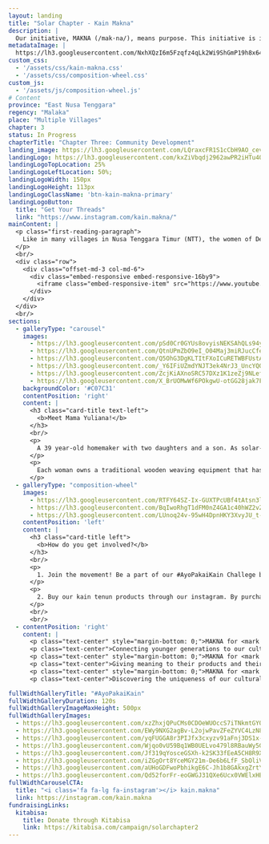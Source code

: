 ```yaml
---
layout: landing
title: "Solar Chapter - Kain Makna"
description: |
  Our initiative, MAKNA (/mak·na/), means purpose. This initiative is inspired by the Umutnana's women tenun community. Consisting of 20 village women, their work is to weave and produce tenun products. They used to have a ‘tenun-house’ that was rebuilt to become a health clinic (Puskesmas) due to not able to sell their products to a market or a distributor. These products are only available to sell whenever visitors come from the neighboring city of Kupang or given as gifts to government officials.
metadataImage: |
  https://lh3.googleusercontent.com/NxhXQzI6m5Fzqfz4qLk2Wi9ShGmP19h8x64PcwhnqUg2y7Us4gEuAHzdrhfbqEcTZ0Xsqw6e3o0EuemdaCb8DJzFSHNEXSsoo9WERlgbNfzWnmBCGTQ4ZV1m_-cwzTG-PdTQN8f7-SOk6o6Xn891fCE85aXAAztijSL60qHoPI8CJSiwJTKpkdfS6DABDdHsd38jteR6AjoFa998C0O0OV1YjGrw2ATHNHhMZYiFU5TMtCGlKCwx5Oijf5WM1OB0WNKQ-YTNY719EUikXUfRMjDrVJxpn0CHX7fcMGleDFr7ZbtOv4i5fJdgenKHaYwTzMtBej0u9tW-7KwIdUkCII0o7CRUPK3L59GGFLJoGR_fHKobfBouVaHOgfUPRbLqBHGnNbhUlIOdMfts0ctT6SsLFIgTTjrPPploZNtDTg2xL9YYEKNXDPlx5WIwgXNftfTBdnX0LWUeVkv56y6_5Onpe0r7jDwNXHXBu948kIEkEs1cmlOTt6BUWH98fuinuf1oV-07kzx__NH3gaCHYz7QgUhU3Rb6UTsa4x7032pv9034eSWUxJgZw1izIma5z2ycGaCZiY5vLpnXpUx_ZE1AR5vvorZkpPy9VSMNG5AsSC3mnFKv7rZ4uyVGl7wOpB3ypGVX_74zHhLxtIaO3wjkMyo4ZJTtzhhOpRkaQj3yF2jKHxcQPZiATdMUx7E4-W3kTx8_yq7g71A0wUt1XanRpSSi1Lko1FKPeP02bSR9l-zpP-JR0bk=w1500-h1001-no
custom_css:
  - '/assets/css/kain-makna.css'
  - '/assets/css/composition-wheel.css'
custom_js:
  - '/assets/js/composition-wheel.js'
# Content
province: "East Nusa Tenggara"
regency: "Malaka"
place: "Multiple Villages"
chapter: 3
status: In Progress
chapterTitle: "Chapter Three: Community Development"
landing_image: https://lh3.googleusercontent.com/LQraxcFR1S1cCbH9AO_cevaTlDop9a2OiAaqrfZLYo4EeAPLXohWtsMfD9yjKOFJM3KAlrASEQ4Upv1ECYWDoa3ML8Ipeheh89YQtUU6ePTcGd1-k2dk4lr7mmkr6Y_gM_GSWWREiMtufKmSX92kTfgFnw4i_4qjV__xSnYaIAhTSyVeqA6D9M_dlXO2s9JG5n7tsd5VVCUT26npIovJrONuLIHtTTpXR1QOFbtsyZnF7j-lJm-J2Kpd84OQ8XO07bl7LneVE3aM8ehUh5o9zjRLdk0X7eFBzMwKe11r5ddyBa_fjeLWjXqP1h-1XCViivZZ7JRTxsp9auwvnIz1nShf48R5TkTrB7wVS9yvYSPGTlsEdRDcHsRrU6y25CEEyElkj8J33OpSYLfKLyx8tq5OfI2RBykkKHz58fPkO3NdpRXUAfeTXrAPoil40zB_os6IVQ4T5EMXOtucj4PdbQ-4huCMMtme8TVf2Q4GK1bGQ6BJsQqc-eqAwg4sangR08RWdRJp0gDb8L5zRvuaHe_54IjNLanfIaee2xbQehxM-ERLIEj2NKOEXSUO3JQbQKQj1iGTl-aegiduTBF74AySNqguJg3iAB7-Ld-hQv2IGZamx0BfCLvhZXV1uZY3mN3aO1LVYqdIM6JU7alE7nkJQYG49i9lkBkL-nakqglEkqS_HlS2V9Y9SqIXwTiQAlzQ6YeFCVbZJ1dHdwsD330Z7gMsNJCy2-kpVgbe2eolmQ-k5E2-zbQ=w3024-h2018-no
landingLogo: https://lh3.googleusercontent.com/kxZiVbqdj2962awPR2iHTu4OBipluSrccXGK_odDw9npSVZ6NyOckKa4vxvyV7FRV9PKmoJU37bDsGW0DO2Lj5nPHDFR0ZpTKAoUVRncDmXlOR_-1PBOcORzcSWj-DhKjNrDCVRH7I692ofaHOfxCCzj9KkaSFC3qoKZWlkxQIU3hx_H_64HkMI_ua2Ud9gt1i6-D9ZLkDbpgN373kih_Osk-s16JDDHW5Ec2YK9SfneJeIrAcz4mwwwOR02DoM4Hb5Vl7YokcU93UPP7xtTdB5XgNXTwcs1yFX9CIfihE0D_vYOEYCbDluiS6n1UoBTUGpvgKSmnljV7I7HrvvpRTjCZ9IgPvPvOHfhrcMsw3inVRaOtpCyyaFKZOTET8Dpq9rTT8Kwh8lXQjyMDhr6AIdRhBBB6Jj73BssNwyfxwoZy2II_zHkA3J6rdt5ObeX3ePirk1qTmA5vG4xRRINt2Ah-aeKWmolkKliUdBtSKcGNw9zesM2gIWJxzvMT6s24Nv-sWDsk_lfc6ehqdpgo8BBi6XNMdRMcK8FpfB5Qm-XS6LEo_KyPzMa_0iZ1zsPyfg_Z__4IotaL6T1QEHxktBo2O_bw_UMPYU_vO31ZfIiaTnMqiP4pzARaG-bloxKmf8d5CvgKRtzNASqOOaD864-0vWb6F8X90j2umCwLBTsuUom-v-UUT8RHURwCzkSp2f228nd101MQr5wKJsSY857Ug9kazap051YN-0-AHY8Z0K3RebloV8=w304-h228-no
landingLogoTopLocation: 25%
landingLogoLeftLocation: 50%;
landingLogoWidth: 150px
landingLogoHeight: 113px
landingLogoClassName: 'btn-kain-makna-primary'
landingLogoButton:
  title: "Get Your Threads"
  link: "https://www.instagram.com/kain.makna/"
mainContent: |
  <p class="first-reading-paragraph">
    Like in many villages in Nusa Tenggara Timur (NTT), the women of Desa Umutnana regularly weaves kain tenun daily. However, while some tenun communities on the island are able to access the market due to their proximity to the capital of NTT, the Umutnana Tenun Community is not. This has caused the tradition of weaving to slowly fade in younger girls, which is a concern for the village's women figures. Our initiative, Kain Makna, helps the women of Desa Umutnana rediscover their purpose in weaving by selling their handmade kain tenun. The tenun community consists of more than 40 women from Umutnana and its sister village, As Manulea. 
  </p>
  <br/>
  <div class="row">
    <div class="offset-md-3 col-md-6">
      <div class="embed-responsive embed-responsive-16by9">
        <iframe class="embed-responsive-item" src="https://www.youtube.com/embed/maJCwtWU4Ek" frameborder="0" allow="accelerometer; autoplay; encrypted-media; gyroscope; picture-in-picture" allowfullscreen></iframe>
      </div>
    </div>
  </div>
  <br/>
sections:
  - galleryType: "carousel"
    images:
      - https://lh3.googleusercontent.com/pSd0Cr0GYUs8ovyisNEKSAhQLs94y0JRSOhpdgfO8aTlWeHzi-DG-CAO7w4beeItef23AqQtgLKc999ovihOpGtpMuDBSYIb2JVNTRFOq7WykYT4IEZaSBohaTcmEZ_eyFjd9IYhjwzk1A_i5LqyTU6lKA9g7BWLii0v0gXN2Ud8aFWzSqoyrW_XZ1rD7UolGUSrZPvxbBSPx6QnlUc0Go_D6oYfEHH9694jNAxMpAYr8H94Qpapap92hQQfwiVYzUSQs6d1vCWUyru_YeZvvsyMb5jcmOMzp6OLzJ88ZoKZKv9vTc6OwIgQaHQuk95qSeR58DyOifvuyUi8BbEerrx7onmfG73b9H2dOFFMHvkaRKYgNrdx4_thXFruIJAXwuIa16EAi0ud0kxaef-j5vVDqREixuoacG3bGTYwW1CEJEA0qHDTuxvVlRd8_MF3vMy7qY1_ELqx8-FUudyh167qcP5nX_1Wso0oNqUb3BdwPH3CGK1PWAahA6XJ_Qc5HXRBPpt5ezJs60-tq06qI95dBC8jca01AU7RKn5tVGeBqNb9BS5JmqemVwHpEgtbBUEdbckgSwqo2fiViPr4O4jGVOPObEFZm4yFrinbh20i4xtXNk_IuSCICvaEZC-clrxhZn2WuGqEKR1gku7bCRriajHmvIuzzxLMf_RhsLSbGuZQAA4ODKfhO21MgiLN3-rkW0ZF8ZtStbfkKOSM8hNVgGC7AQuqqJ8Eyd7n3cXVOX_WGgYaUA=w1642-h1095-no
      - https://lh3.googleusercontent.com/QtnUPmZbO9eI_O04Maj3miRJucCfeIg9oUwKM0Vd1AtI28jCwJFBtdRKCwW0f8GrRanOZzkii0xh1rCaLlkbG3O3o2lqcc4hIdMPFwgIC6jG-01LOgoPuqjkBKz7X6RNPNNO1N5hkgnmloiVsKkvHulOvPeRtWYpLco75bn8-l4K8fu7E3J-mA502-R_7Acs7WMlGKExsnpmt-fm-h-gK78xkUR-sfroPYISXWDj5aB-MPMQ6ORl00ZWIhy6dBrHNyvf_yHLCvIYn4uZ5mpJRMLf7B5-wXtiaJKAm24vpspN2x5NF6Cd7MsBngtFUaq2dNGIhOk5vKbxC1_VzW0tJMl62Vnh6Y0G1wqVN3FUA8mLBux4cUBQ3ZMxT7gSp1UG4GobbKTTquYjwHStbXdJdOjnR1wZJCA-O0MtJVyikzS289XcdslbtAKyZYh3nGA3T40kuQkCbKU4r0Cri2Z_pxEZSnuaG17lXgb92N-wpiU812-HWiUCc8OvuNj8pS0veX5fB5MkiM5ZMGY9TYTHohrg_w3k3E8C0oJJN_rd-MbX-kKBtcdT9BExqfx13Hsk1lT7AT5UD6W-RKDgotT186mpTGjrRxYFSm2-n1BwQDUpjGDLNLMBe5OF5pMPUGz5XYra8gGn0hHf0puoyfi4Jdx01mDJXn7DiwOEH-25Vid8G94X3cKdTKZMF5eBYbUb1cNlvflgm-6qzGWX0XAu8tu41czy40OhoNrgTrWlA-tKHtctb1LllRI=w3026-h2018-no
      - https://lh3.googleusercontent.com/Q5OhG3DgKLTItFXoICuRETWBFUstA_LF6JjuHDHP96dyWPI4QF2_WxvxLbS26mmQbp6oRmwYCKMHPlImIrru0Tn1vvIIarApmY5LY0k1mx3B_iNqJ0VHK0iVOQgd00chDDUeRzPcon5che04FIa6ZYBMC0t1rmHabw1tagph8SWcbRj5k919LbsbCzqcgAZcuH8PAWGc9HYx5QaIj5zVBm7L0aSpvk1D1Voh4U0v51VxDPHt4b__qu3V_Is96jt3bSLyxgWl3VGKtTdd9Dhg9Fu-0ui4w1Tsb9R3mNog1x8kr4K0rfljYkNTruog1VfJI3TiTUez5JT4QHZXh29wMu6ZCJgZgXty4Hz0UBIX8gvIo-7afmKJ5xady3aDQa-hCXM_4xmSBBNcZWjbkvW2JkGXPwTG6_ptPvBIvLZzkudlM-M3sqIgvB-VIyIJ9QU9YWF35e4AB3Z7DhBGzPSC34I8U6LAp7Zh2MXbrPgYnfL_eBDt-O_AN6Hi784KrblE0_dxMnYpe1e4Ptc_B2YxGvX0oYfVddsK4p_7vTMb9_ql04Bo7cQhnGcFkxbtNAjYiQgme9EaKCnZyLmYCmGGKw93qCnBvjpDU2QI26iuQWZBZfgBfrKkj9btSqUruggINsYYIYs3_TL8pphCLOzW8gljAXDcVkor0FOEO8T3JbfR5ugahXN-gexZgaoVMO-XUiqUN1VP3MX0Mgg1bytgb4_fu1H2SDKZy2fRZkiaKv4AR_KP6SY_Ng=w1642-h1095-no
      - https://lh3.googleusercontent.com/_Y6IFiUZmdYNJT3ek4NrJ3_UncYQO-KalR0GTX-jnycTtLBm8gmpJGN2KX9AuYiOgA-P5QXIDCrxfPcKPqDoyAmZBT-3idIIzX_o0ccbwrVdJOKiUP2xKHR8eht4z7ccFS9THvtU0hKytu_IqHqGOMufTrraizI6Ctie6d4_1axarrtcmKdkwSWIi7cD9rsRLGnCxKUHyVvZxSyhAiFrkwJDpLjnNRSIAFAlXGUCc8OFFPhc1QLD89GuqIpEj0vDR7-rPQ7b-MQVUk50bJWGgMh7rrt9Gm8Llqkz7BiMe5YmMbpoxcdnIDPoN-kDAl3nlVUxBwRDc04-8UcO6470uyEfbwIPdlZipGo-1eVQ7QZlGKRumR8dz-O83-gDpJRhIZsBUxZLnLTnNYEV6upEuXd4-kLsRopCWGhc0iR9uwwnaWFMykWqwU7dpQwsEv_K-rhyUliloZWPlMycGGKtwQHvkM03_Sw5EGk-cxoujAmD9IOXkyQqTm6rRVyi10kDo55HaS4NSZLEUG9wRIZboYxoiTUZdD4j5zpxC59QMCZBWP25xzi2zoLgskO4xXzOH2TjibQ14c4BvhuAVGHLmy-BOtd6J4b1O2NR7QrYy3kl7yB6iAgx8Ua6Vcq-ZPci7PiEEm5Z9gZcpJHzEEZYC47KgWGiNugBK34gLGOsuvLaKhr54cPIiByGsaUMN-7qUp4d2CC5zB705L9sOukZxfH-BYQNvHMs66eurS9bW_SHubPzsFALIg=w1500-h1001-no
      - https://lh3.googleusercontent.com/ZcjKiAXnoSRC57DXz1K1zeZj9NLefBtZMiRlA5nwcnflpzZ88MY3fF7haqqUdgYtCpm2n3kp3Z5r_IYRT2xxq-snL3UrtfPArg7sKl4OXN1aHnXPzO2O4lC0pHzM_UDYmzu_T2di97eL3dykbAcaR1enAXQfodwv69iBd0bkisLB6ilAVizpa5XUKdxaGd7oqCFPw0bREGfuak2lC3a1NC8FWJ5UafGTBXjGx9GCCp9WCFaK9g-T0ynIdrojnXMktXDPdBUlOfJqdMhv2wZkeRVeEdgYD1bJV-A5UJoEA3PEHa-rdEh0R5wQoccmn9r8JMEzll2NKx2EpleiIxrTbifoRydnZ1eptxPLlwZJiUT7tRHuj8nCTbde2GGZCMDq_BKiYb_XP5aucF3EgVzHskr-XsbprqqXby0Yqp60M2RucE53GOZo8PK8LJWq0tT2_pIntn66w_nSp7wcs_7aznQSGYTk919bL4oeERJ7HHdY9WbQZqVnAYRVSnmWAebtjKATcXIUkzUei-WZ0h_fPnB5O5FnM1h1kC6cyA3yO5TE7a1j1uguxHK-2r1Tkk6fLWakWFenI-s6qGRGzGWmUNpBKAcgFzkGvohkOx9bUJRr-YG5TGOkHd8grGJx2a5gD1_XITlLBoT1I5jyL3BLJV8ejRs0YoepNnFteRTRSrVffz1Vv5rL2P4NfgCvAhJImbgNypAFNMbrXTJgHOmqbxgIJAlgicP0S_EddctsxoemSFakU8aLOw=w1500-h1001-no
      - https://lh3.googleusercontent.com/X_BrUOMwWf6POkgwU-otGG28jak7FyeLHmy1NfmWEMm66jDAdxw_9TnhIEpz7odOpA5N_XTOVO-XDsY9txdCJacmV2JfYD6UniRb2DJbeeZuN5u9k1l8k3eur3KYAhz3iwTQXQA6nGgyBo_3Hb1uIp5wWdSlf4gaacZwxZPy1XZW7AZlLCQHmEcYCTUXEmFcbxi_c6NOvcGhlOfb4v1WuHBj6PgeC8Lj8_ypy5-jajP57svjmHKCCbn0SdFJw2VjkGu4qxP3DDIvF2-kSX490fbIDmcNsJmYMDtX9FCLReeF1M1EZg7lqqooKTZEh5Qxou23mSmKx2KR6s8YDdNNkNnaXPj-JVdvp1s-r_YKe98w0cDs6Qx0ecUOwJ67llLhOpmBfAaUAg6wCnUAy3fr90Aadx3fuM3oTDcaFxhSFH2p35tq5gH5GyoBqqJaHz-GLOTFdJh1oTJ7LE49f0xhIq4SJflIKBXmaNBjJE1i678bDKQk3fpZiPPPJQVG0VfTsCHWrMz0qlIQ9jHQ4nhjIlWSyHFaTxdsV7HVAA0YSjoB-4SznXbXk6zmUbTBnaUSHMHiCc9q2O_F5S2RDOaAckIsjEiytoYYvNtf1b4nbrfDa3guB-l5qLxpqq1kPO47Qh3ZvVOrpKjP8hPesa7tPrHSKaPZBK1uQ-n4k4eaggs1gseNuYOV56zESQISUo9e205r63W2UQ1ZItMQ9r64MsQj-8f57FaR6EnMhP6aB_rzJGlDvNU1Vg=w1642-h1095-no
    backgroundColor: '#C07C31'
    contentPosition: 'right'
    content: |
      <h3 class="card-title text-left">
        <b>Meet Mama Yuliana!</b>
      </h3>
      <br/>
      <p>
        A 39 year-old homemaker with two daughters and a son. As solar-powered pumps were installed last year around the village, her daily life routine no longer include an hour long walk up to the nearest reservoir for 4 gallons of water. With her spare time, she weaves kain tenun — traditional artisanal fabric with sharp and intricate details — along with her friends.
      </p>
      <p>
        Each woman owns a traditional wooden weaving equipment that has been passed down from generation to generation and works on one piece of tenun from start to finish. A piece of tenun can take from 1 week up to years to be finished, according to the material, pattern, and size.
      </p>
  - galleryType: "composition-wheel"
    images: 
      - https://lh3.googleusercontent.com/RTFY64SZ-Ix-GUXTPcUBf4tAtsn3lUqKlkkYydwH3_IZ-HOBlGpjFfrH589lxDXwrpyTc6QE2_1jQs42tg4PSGc1jX38_Fz24yf7MI52jvHV38DhK-4xSAIjI5-YzLPGN6afk5e9K32uXJblSXOWy1bu-6S5O2JBXqyOVnent_l-pGAwYiDPsqSXxFUsQiRcyK4Fy87ajAx-UaIrBNQqCEmpebaHsdJvhCOnc1ecLR1dZe-PqPa3zcg9khQwaykO1ws_-gz9WtPZ-3vdWzrs7eQTKfydLdAcYJpSsMpaDIzVwRYVggy-euqb367yzonG8ZjV7EEwyYG8gnue1QJzfcLt9nl_UNgm0dm1N1-cLY3FZMn8Ryi-NvcidATb4SHJ86GcTiXn1rB4Gtbhvv8vAJ3iiE33zB3a7g3cVnGIpp7bDTq7PwuSIQ7HW6pbyk4W0kFmFqUR0hnfsMicegVU6jmRI7Y_hlK57pJbBunfCopGSmD7q5xQ8TjuBTa-Fd4Bgjyobw2PN7sRi05UeM8PrORDeTl5ON1gne3HN09P51qzBcDdeq9Epv9UfyUfAP5LvsUDUXzn2ocmXzcYRP2bZpYMgWj50Ks88NI-T4rAKstUK2-09oTG44xo2rNS2Kx1xMjjDvb5ZlGHMMaIPCS9ayhewepf9ZAtKGux1iC-SjYKMW82UPlMgliKi9X6qZBdZX09c2j9P9fPQxiZ5fnS-ehs5L-s4h1n3tZCEthlUXSSyG6V74l_Ig=w1643-h1095-no      
      - https://lh3.googleusercontent.com/BqIwoRhgT1dFM0nZ4GA1c40hWZ2vZKFGej0WzQQR3vqldZBYSYDpV4MzR6rQwEZlJP286VVENuNJllaMrMR1dhZXJKNSL3ocav2bNch73fuKCScYlBP3jP5Hdgu9IFp8vPrElKnLjSOMty2K0g0iSFnHVmMtdnBpdTnIlu8XAY7B6F30_D_2p1ypTwMdDvcI8X5B-mej6_vJTSrtaoZ8nBHFieuy-Zhtnrcg_YoyuTrDIeHvKGD3LqOIzsHJKAAif33O6dzI9Lzit-E6dYUEM09We59zzwz967tmlatF6PiKIpCAcV9He9dqhMc3ZU-fOnVnzaNosfgdg5ky-z_6ytxpobuHvQmfIrX9RSxxnlsXllX_PEaLc4BdqFAuON6_QwMKUOv0ZPcZOpaWYtQQYZCXxn5M6NY4A5d0-dZ2qQKJMCrgcqvciucjj-HvPoAw3LQyrkWsHLejMEORv41ZN4SYlwxbzRiqDKcVp6hnU0ZmZlM5dr-t2fp7us86CfXDRbwmZMHxMDMgCcazV79RoC2AKK7t8jkbzzRf-oBY4EpZQFQoCt4feKiZQ3_QYG-Hy7Uk5jB5ph01ybaD01uWdmg5_6ndKQVl7jHwkwEKNABWal5bF9rciErY15bUx8dOAk6j_hU2Dj2k8TbuFvLNlgG9CJIFiMs1y37hpRLU3hvAisv0_78iq90eA9xrAliA4t9_82sRRDvauaGDSdR3tRjR59GUsqn1_9tVpm_CbkWsHHdaTRMbQw=w750-h500-no
      - https://lh3.googleusercontent.com/LUnoq24v-95wH4DpnHKY3XvyJU_t-iAUMoebjtVvaqPC3r11k2iWaqD7wncbzzdW-D2LK4YTcTyhd92NjuJen3V-k-qtnpl3j9wHq-_0LCF6VdhBmm7jR2eKcSY0vwh-n4xqzN7QH0vTh8KoYRdbxcSteplmrPDB2vs8MYqkJxwxUv0kqF1oiqGX_iaFfHEa9BuPXOf8epLiqg_C308VNJSJ6YcLuXce556kH3_aThkeICnzZiYpEVE8cG8ciWHkXs_GAtcgq2Mo3d7kOCnjWCwdgYRc0oOpGRuDA9SRqk-l9OCpMSSMcSCBaTa6iUQ8JSW0UvGzebJ_eot0rutE7bpgxkr3lgTpApjb9j-6sSCz5r0cw6FUuonOP-ScP9QyMhWO3SMowjYieoCxxScFUIwQhEIJOjsbj6P1YQSzXOb-WuwkOIc0Dc-SQGg-jfJISnVGzdH4dMQckTyvmaWKIloHu4oba4hI9ep8_a86lIPl55hybMw64_Yzv0OuLI0JzbDJJq8Kx9nauNphe9Znqv_3U0jNRbQyq_-hjd0voWBQq_qyqvLfep-7efbBLLqyjyhFzg-oFr_rlEV9NfxWps0ZfhBaK6X4h6b9bswk65g3Q2TV8mXo1_dcf0w4duj7_V6t4iJKcNTASUWpGFGvA1Xtqq9QlK5gUbrea-LJQMmEiDaicGKHZ8vsPr9ScQPt1-MKLGxqp5mG-OtdZPU7yIaHzFnSP_zqW4Ag_jO0j-6vzlzW4O0srw=w1643-h1095-no
    contentPosition: 'left'
    content: |
      <h3 class="card-title left">
        <b>How do you get involved?</b>
      </h3>
      <br/>
      <p>
        1. Join the movement! Be a part of our #AyoPakaiKain Challege by posting a picture of you wearing tenun or other indonesian products on Instagram to promote the awareness for local indonesian fashion.
      </p>
      <p>
        2. Buy our kain tenun products through our instagram. By purchasing one piece of tenun, you can help cover 3 and a half months of middle school tuition for their kids and help the tenun community in Desa Umutnana.
      </p>
      <br/>
      <br/>
  - contentPosition: 'right'
    content: |
      <p class="text-center" style="margin-bottom: 0;">MAKNA for <mark style="background-color: pink">us</mark></p>
      <p class="text-center">Connecting younger generations to our cultural roots; our values</p>
      <p class="text-center" style="margin-bottom: 0;">MAKNA for <mark style="background-color: rgb(212, 197, 17)">Kelompok Tenun</mark></p>
      <p class="text-center">Giving meaning to their products and their cultural heritage</p>
      <p class="text-center" style="margin-bottom: 0;">MAKNA for <mark style="background-color: aqua">the world</mark</p>
      <p class="text-center">Discovering the uniqueness of our cultural progress</p>

fullWidthGalleryTitle: "#AyoPakaiKain"
fullWidthGalleryDuration: 120s
fullWidthGalleryImageMaxHeight: 500px
fullWidthGalleryImages:
  - https://lh3.googleusercontent.com/xzZhxjQPuCMs0CDOeWUOccS7iTNkmtGYQ3OB9xDorhLHeeiJxr4nX3PR7cvS3P_5lcJnPViT_iuuht7gZ_kNTP_9CV37MaZxr2JyiV1wzFSo6RjNl_OYjLSop0dM9qbuYkQCFp4AEIwGr2nlmlJiGtCOaBAaiuytYhVQT0m6FMQozDegpaxPuOnc5IQ15HhJVhP7x6NW24kc4YPPA3O7i8JmXcA9jBRnx02fLHV8FQC4LEgze48WBjtkZ6hEtjy2Bu7uM8YsOmukTGOlyp_pfTQ03qd0O0ccfVGNmO1W-y86k_5CPrOw20QU-w6VXVThaiuWjUqeW83JZ8mpU3tviJ33LyIKsAet2y_SvxWxjHpnSUTdhJeDNq4Z_i58gBff6TlDgtkLzGDsz9uI_5hJHEsO-S-1YWy0-L_q1Npi4LDeWMvLPTD0IpSj56y4JGcL79ek4srR_XviYCSxGUK5VBmwMtoTQAOJ0Jo1NxLHZW5Ns-laZQhZ08u5EOeHt0MEJTfddHL-tifs3tLX_Sw8xOhEmdtw6wO0vvs6X3uHqhJivBiYktYcctrTy0sm8BCLy9a9M-4qa0YVM7TUQ9G9EAydk-tMw8Ys2FLOA9xoTAJ4cm-shvuJOJzzcUjN5do2gCZPwPoBsO_qK_6e9NdINwhUtz790wQ0Z7N24fl_xn1yq5zSa3OW05XzEDwKIz2I17daZbzwwNDhXVojJCfc6h074QHepyuOXpSkyyoXVzDi0V_up-BSw54=w1136-h2018-no
  - https://lh3.googleusercontent.com/EWy9NXG2agBv-L2ojwPavZFeZYVC4LzN8AiHVUyXsXgfyXqGur3nYMIHtw_cZOER8ciRKXYhCFlI_vzQnnNksaCf75n_5IKJgvbJDMj38mHSTMmIys5cnrKRU97A6l-3-e_rsW6ZcFoNpMLyuNpHnG8U74h0QDqOmXmuokY1388I73irX_0nu9iNyl_sPrXqZCut6HFsZtB83QLZoTEu5bj2XgM6im-24qfjTzG90J0BnuD9y_MVelWPYjjaiO3A3EGkPJWAsxuZpWMeCFkJvWMBnaMyLQIG4qHaJNkuwDcOYFl0h1dD5ERG91F7WhkghnpQBWyXT5dmuNhke_m66c2dOfePeMenPV9C02FgNjgUf_hw26zXAGvPNr2ly62H9u-gW_qPlXhGjtAC1IKX5Fnk0CD0nlaalxDVZ5Pc9wo7UP4PndLg5KEjhtuwB2MeYqf__HBsr3IxlS7w_H-TssAaYkSZZ7mDGCzKqbMWAbc7gI8Hn1wDU9eJcYV8YeNw1HH9f_HsQkoT5HIGeO4MSuHsLkD-8lzctwqGrEGhNVSXVU4f--3-vnfln0i6s7WzMMFvNeTV_lvAnB3rG_X5tpvybC5Tf53iQyLhMld9NIzes0zk_9XKl2QH1bGTkYKZy8JQjRbPLx2gnmV9WgGxLD1Tr6xjCln67XIXbgrIHUkAkvsJJ-eDwJ70bS1dR4sxSwyL4GMl6vgu51KpbuJCxv-NP9iBosiytggqUtl88xQ6BGNfYiqVTdo=w1348-h2018-no
  - https://lh3.googleusercontent.com/yqFUGGA8r3PIJfx3cxyzv91aFnj3DS1x-vzXgUO_5dyqoE5gsIX6jteVB8VCu4NfdLq2Q8h6Fz_2mL1KB39rdDvo23AFnWq02ck0xwjqOROZ5DI45d1aH6O5Tfp36wmYq58uVhmiG-ku2XZq08Qb3nRyzS8gleYXH6lQZKvQcsvOBE5J7xXbnQx58XcqVIzXmPD4ELwGD-kJ5A_1qJAarMowL3SeseWrs1VBldfpnxjBQZpjepB4s6J_3Q0770IaeAunU9M3FF8Pbt_mpQkD-ObFf069Ee_eCKp1qDr4dQQOJNGmdzNDtTXPZXR08SdetfORGusX8ejvV6L-b0YFwApF5-sfSBjkZEExYtu1go7KSueer68hbaFDdV_KBkSJrryoKEbhBM0oDOVP6kh19U8yZbURhUGnfNlQ9hOBmyTBTSwnJ-r9mo4yxQROCl7Q2APE3zn_C8jvMHrOArfW7doRJGIGsLP6NMQPajHQdE3TRxipU_chal07Y2PtT2O3WUeMPZqZz-bO_S_IL5lIwjFO1VGMbx-QIkcL9ykCANstzWtOt0yFo5-lE3MFlnSSvohTtSTiF6pWLebZfi0K1IIYPU8ph0wsmJWLUrG9v-g8JM-rl8UYY_wE6ubuiGIQAXfqStOLQou7V71xJMXgBY9UbUr8KmP8HqWiTPWl1ejUnZff6-frvnpwKRsageGMB9kYj3AElJzGerNiD89FPPAC_bLnrPlzHTiDwirHkDfQAz4zctJa9po=w750-h936-no
  - https://lh3.googleusercontent.com/Wjqo0vU59Bq1WB0UELvo479l8RBauWy5GwQyKCRPP4tJgq5KV1fMkf_E_mEhnh6m_SXSMQJYapEbhlCLDtO8Gj6jg43TmjS6RsCHq1_Bd4y9kSX9qnFgXSJtuD3qWP8_gvjUVEssw-0KMloAP91XahLO4qdn05U5IvWuUqyjgXhPVSNS089A9iGSCbNH0Y5CvMMtIJodnGObv3HEYBWftxAU8IdKpTk9erzy2k0MCxGueGa1qRY2QXmbf6iWHkRtdN3Ce6Fpj9AEDmySL6EOJ08DmumPicThWh3vq70BBdegOv6y3uwR6APg2FZZcHXetCZjSGcDFNv2p29JYjUQJCCNqR4wpg1_g7yVBkdEFUK0pITJtQ5XQl_9GShfnAVBoIDARlI-KdXbpsChG8PXqiWt6SeNPXBmD_mOVf803O6KZRcdq2ITss15XEIa4PZaysf2k7uBLcm314Hn_V5jHcatbtX4pgZSXw9rZvqNpBqgNfYoJRy05AlMr6oHoMCWY5GxzBrwzuJNswWlqAULrZsrK0dmstMhSUfMh9J5oy1SuUef4HF4ALYfm5i5yjwCC9pMr4OoGWnd6Xh61qTXdya0BVTlUZWO80YPqSLVtYe1H_s6HJJffm_MJPlh4bs6QFxAlAxXTBk0Z_AqeBQhpkgDu1tDMLKxfZQT8JxgkIAjzqva8WOzFof3FBjytcW8pj0F3z8gwYih6-QnuHcTjTRAXyGkGEGjdGMlAfJjcfudFqKtLAKXyLM=w750-h734-no
  - https://lh3.googleusercontent.com/Jf319qYosceGSXh-k2SK33fEeA5CH8R9XbZ9WD06UrInPFi8C8eHth2h0Ue5Egw94Wdr2bzoPjBqLagzPADwgO1P0VmoA0nyD_xR8AKDmlZN5h8oGgsIBw48GXRBA91gNezB6cUp_l7_E0-SB0-sGQ-N2cKX6h-yrTBtXrOwd-DPScAbTePURkuIf0ea1v4FWJBGpo1rY3Rr0HUjHaUDR9pajdMwuK9eMszFwWoBNinKuwqIIOOyzB4ZuQe3BAnDIaUeGDpuIGpLj2bK6unLQn8PPDeM7dO5Tfhc4ljltf1BG0F2DSnDt8UVeIesg7T7kVnqe3P9LRRkuxakHCegp8lOkY2dBla3ZDr0Q0moaG11xysi4WVkScHPBWlvBf-A1JNCN7T7o2NMUE0U4jB7IabMPkRqulUoEa6VnVOdZ-7zmEj9wx-h2Uw-4ziWA2RgZdnxNvRUuolakFU5RZlduOH3gZT-OmM7Vg7E39GQwQPuuVo4KhT9ApapDk5KeDxJu8cd49O_piQrQApSyLcuYetZkyGhJdZZRET-RdDs9OWfvoGufchEWDTL3EkUmywI4g1LRyWd4958OIBt_s5GYMIO0lp0z04qaJX_rKguXiva5MM3_ypAZP5Q1PmSxqwIi_TSCa8TaBhrzn3PGkxJx7jyUuFILwCVuw-NQU8g6tvryiPXheYcWf3QcoIa6MRspdQTev94wSG6CZhESZVPtzzNXvRf092aqKuuUK8H-bcgLSrrz7j2NGU=w748-h917-no
  - https://lh3.googleusercontent.com/iZGgOrt8YceMGY21m-De6b6LfF_SbOliVRwUKVmOigvdxzXWXvylFsCIwzkeFiI8Kk_ZKQqNcpJacqO61uEWZmi6BEK-gOCAS_zFkyyvb7StHzfKYMV9Mz1v25uGfyISy2NKRTUwQICyjhYgxod0x7gSYmiU0xJIV3cZeaWp6c9Fi9NxmLU0WrtFNfdyCYyMqeSb2cf52bjh_C4kJ9wNOMoHYpF94kDfoGKtgHBqK3PbP1qbHS5MhTshngF25CQY_USf5u0uJzfBTi4KjEij9EinXFsKV6E3yp6EMy4sPvNjbo4ZCfTjn6DteNYCN5hL0FTq2KcldEO6k-Iu2hb6PN8wHPGY3vdRlup6b8eQGruYPj1h8fXn2BVgxhxuXGK3_3HLEQJ5ELJdWUkesKnkSadQi1n1k463z02KJ_q44NyhnLrQgMLm8CEqcy_Hojx-JWVQls6_Ke6Tf594BV4U1DfFs6Q4rXUmflm1xdgMPVij0sJcs-qIgArW_qoduwsjlT_2Gr7PKS1a6cOfJ7Jz_VAspn0NsAkGu2Rmuc5dIAYmK8EnnKkoiI5ZSP7T-lQ7DU5nTksZGW17fzLfC_-l0MJlih20p4NVJDQL97tRpNl6apG8_DROikzy4c8Y8J5HRI8tD4_JcJBF9zW1P39frCI1DFsaEGEoZf8m9dc7vcNXzpCxIUaXCJYgPNfGdquMN5dvXZ1iCEmJcNUv-2QivdLBSGT_xyi1Ewy_qDLmid7kby6luQBt0nY=w750-h741-no
  - https://lh3.googleusercontent.com/aUHoGDFwoPbhikgE6C-Jh1b8GAkxgZrtYOuITCV6UeQ5g9Yk9TByX8zwxqeCE-n8nJUsxWJi5z99EBs8NGzU8mfC1kan900JtmY1xtldV5WW303c2JYMzncdaEI4qesmuDcV7a0gO9XM6eCGPP_tkMoLNA7eXcCab0eL6tuSN2tJdUht6NfGNBR_IL3tn2qPuE0aInOpn7P20vhbTRx3UOm5I7Q2BjIONoi2dZHco3DxHgBnsGQPDzBiFkOnyREe4Xyo1iVB5bjgBzedLR8c3o7FUIQ9Anemoe2Ul6z1mgLfRL9pL-Opa_5wBNpsDjHr09Ftlv05wigpb2WQmJsB9Hja8ClePOuamqGjA3EhNqjnTA2ZKRXprMIDr7KN7GOom7XNNMsnKMMC_aYzcy5m_zECESg-6EfIUe24AMGqQMXg_m8xa_sRftokcJ6EQS6G9a3U3i5h8rQClPofugkUX9l3jjyhHO3heqaA6zQnzEHgJQZtDBWegRijVO6xS6PytkO79tSMh0PliOEXiM-CRFztr0UbR2TLS4gdZvYNsjGBTHExZmrbHbZ6ndaCI1avmxs17eV75W0JcD7UvQHLw02_34yJYno5EKiXz-IrewWwTM3xlxo2JtMNCkHo9ZbnSI3mod29y3yl3h_slhxTY0biwWnEbujtFfe_neccswpmfxotchJpNgYl5zcNbvXVVhpuM7hEFV8tWgHfJ7baZr26lvflLkBReoiIxTTr1lnV6HGlneC7Kz8=w750-h931-no
  - https://lh3.googleusercontent.com/Qd52forFr-eoGWGJ31QXe6Ucx0VWElxHBMDfA0cb0Gw7wUDYUoYnVl8X-dHt7Q9sC8TRoc5wz28ubXZljDr1zf_7gkCxzgzpsKJBcm2ukTZBkyQzOjvismFLg9cKXKodFtdI9czH8VZ0YaYuwaT9TuLd2Qh4TehFBjXw1nHpSWpFoV5kewiNrceRUv5FP-dQo9w8dRSvrKGrbjYWaCkkok8PMGmAsfOakHlakgmp2q6i2A-tP5Gbg3BWB5g__HeeyIUplsD1oyu9vwROJ0i_KBjOV4kCpaLGpI9h1bytQeHzbY4pkDWkLLBL8zxRSK7GFAopyd-4mbRaxoyx8v5pk9lgbx8CXZQ7CWEC2g-6JG01HVLwhOE2Ixeg4Somua3wSzi-AxevXmbGWTbp-jnprcp84xtRTtv4xiQn1wx9AbB5iyuS00jcEeB8O0zTgnIefvk8e73uCaBp9hWasHXK7v0uW6GAONHJY1HCjpTqwpKH9WEsHAC5WJkg9xijlr7TAfBkbMntvYwrX7WP8HPh4GL0ELW5My137aUBphSZlzD-sjJqugePzfDmHOebWNtdB5-q1CLGvNI6So9M7vVeKYFLjir7nilGLi0snWdwu3hq-oAyB4QIow2NZOjjBB3nzvrJ1zrF1FVobUEBz6v4iBGZKj9VP_rnYhNx9MJTO8of7sqXycnzpNVWV1Whh4RiSAY23YqeYplCurk-HYhOYKZYLDlnezxFU-95GVzSdJAxriyRa4gmd8k=w749-h836-no
fullWidthCarouselCTA:
  title: "<i class='fa fa-lg fa-instagram'></i> kain.makna"
  link: https://instagram.com/kain.makna
fundraisingLinks:
  kitabisa:
    title: Donate through Kitabisa
    link: https://kitabisa.com/campaign/solarchapter2 
---
```

